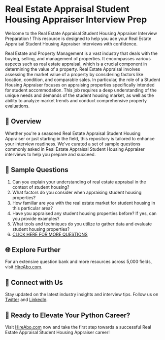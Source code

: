 # Real Estate Appraisal Student Housing Appraiser Interview Prep

Welcome to the Real Estate Appraisal Student Housing Appraiser Interview Preparation ! This resource is designed to help you ace your Real Estate Appraisal Student Housing Appraiser interviews with confidence.

Real Estate and Property Management is a vast industry that deals with the buying, selling, and management of properties. It encompasses various aspects such as real estate appraisal, which is a crucial component in determining the value of a property. Real Estate Appraisal involves assessing the market value of a property by considering factors like location, condition, and comparable sales. In particular, the role of a Student Housing Appraiser focuses on appraising properties specifically intended for student accommodation. This job requires a deep understanding of the unique needs and demands of the student housing market, as well as the ability to analyze market trends and conduct comprehensive property evaluations.

## 🚀 Overview

Whether you're a seasoned Real Estate Appraisal Student Housing Appraiser or just starting in the field, this repository is tailored to enhance your interview readiness. We've curated a set of sample questions commonly asked in Real Estate Appraisal Student Housing Appraiser interviews to help you prepare and succeed.

## 📝 Sample Questions

1. Can you explain your understanding of real estate appraisal in the context of student housing?
2. What factors do you consider when appraising student housing properties?
3. How familiar are you with the real estate market for student housing in this particular area?
4. Have you appraised any student housing properties before? If yes, can you provide examples?
5. What tools and techniques do you utilize to gather data and evaluate student housing properties?
6. [CLICK HERE FOR MORE QUESTIONS](https://hireabo.com/job/21_2_28/Real%20Estate%20Appraisal%20Student%20Housing%20Appraiser)

## 🌐 Explore Further

For an extensive question bank and more resources across 5,000 fields, visit [HireAbo.com](https://www.hireabo.com).

## 📱 Connect with Us

Stay updated on the latest industry insights and interview tips. Follow us on [Twitter](https://twitter.com/hireabo) and [LinkedIn](https://www.linkedin.com/in/hire-abo-3609972a8/).

## 🚀 Ready to Elevate Your Python Career?

Visit [HireAbo.com](https://www.hireabo.com) now and take the first step towards a successful Real Estate Appraisal Student Housing Appraiser career!
